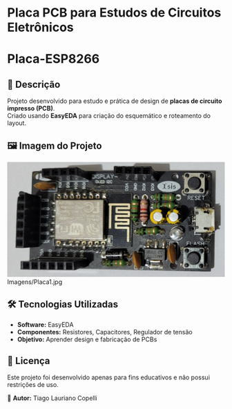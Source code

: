 # Placa PCB para Estudos de Circuitos Eletrônicos

# Placa-ESP8266

## 📌 Descrição
Projeto desenvolvido para estudo e prática de design de **placas de circuito impresso (PCB)**.  
Criado usando **EasyEDA** para criação do esquemático e roteamento do layout.

## 🖼️ Imagem do Projeto
![Placa PCB](https://github.com/tiagocopelli/Placa-ESP8266/blob/main/Imagens/Placa1.jpg)
Imagens/Placa1.jpg

## 🛠️ Tecnologias Utilizadas
- **Software:** EasyEDA
- **Componentes:** Resistores, Capacitores, Regulador de tensão
- **Objetivo:** Aprender design e fabricação de PCBs

## 📜 Licença
Este projeto foi desenvolvido apenas para fins educativos e não possui restrições de uso.


📌 **Autor:** Tiago Lauriano Copelli  
